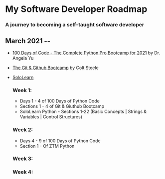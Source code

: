 # My Software Developer Roadmap

### A journey to becoming a self-taught software developer



## March 2021 -- 
* [100 Days of Code - The Complete Python Pro Bootcamp for 2021](https://www.udemy.com/course/100-days-of-code/) by Dr. Angela Yu
* [The Git & Github Bootcamp](https://www.udemy.com/course/git-and-github-bootcamp/?utm_content=promo&utm_campaign=2021-03-02&utm_source=email-sendgrid&utm_term=4466306&utm_medium=2634490&couponCode=6B902E56651B11D10D78) by Colt Steele
* [SoloLearn](https://www.sololearn.com/)

  ### Week 1: 
  * Days 1 - 4 of 100 Days of Python Code
  * Sections 1 - 4 of Git & Giuthub Bootcamp
  * SoloLearn Python - Sections 1-22 (Basic Concepts | Strings & Variables | Control Structures)

  ### Week 2:
  * Days 4 - 9 of 100 Days of Python Code
  * Section 1 -   Of ZTM Python

  ### Week 3:
  
  ### Week 4:
